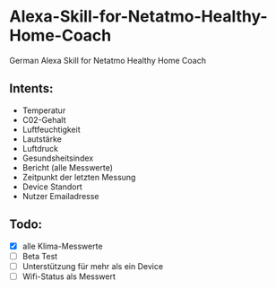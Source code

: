 # Alexa-Skill-for-Netatmo-Healthy-Home-Coach

German Alexa Skill for Netatmo Healthy Home Coach

## Intents:
- Temperatur
- C02-Gehalt
- Luftfeuchtigkeit
- Lautstärke
- Luftdruck
- Gesundsheitsindex
- Bericht (alle Messwerte)
- Zeitpunkt der letzten Messung
- Device Standort
- Nutzer Emailadresse


## Todo:
- [X] alle Klima-Messwerte
- [ ] Beta Test
- [ ] Unterstützung für mehr als ein Device
- [ ] Wifi-Status als Messwert
